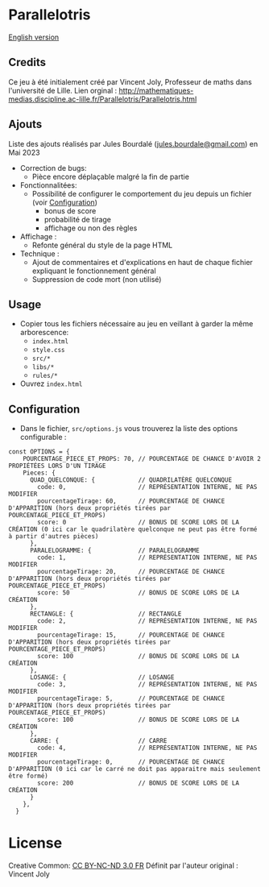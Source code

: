 # Parallelotris

[English version](./README.en.md)

## Credits

Ce jeu à été initialement créé par Vincent Joly, Professeur de maths dans l'université de Lille.
Lien orginal : http://mathematiques-medias.discipline.ac-lille.fr/Parallelotris/Parallelotris.html

## Ajouts

Liste des ajouts réalisés par Jules Bourdalé (jules.bourdale@gmail.com) en Mai 2023

- Correction de bugs:
    - Pièce encore déplaçable malgré la fin de partie
- Fonctionnalitées:
    - Possibilité de configurer le comportement du jeu depuis un fichier (voir [Configuration](#configuration))
        - bonus de score
        - probabilité de tirage
        - affichage ou non des règles
- Affichage :
    - Refonte général du style de la page HTML
- Technique :
    - Ajout de commentaires et d'explications en haut de chaque fichier expliquant le fonctionnement général
    - Suppression de code mort (non utilisé)

## Usage

- Copier tous les fichiers nécessaire au jeu en veillant à garder la même arborescence: 
    - `index.html`
    - `style.css`
    - `src/*` 
    - `libs/*`
    - `rules/*`
- Ouvrez `index.html`

## Configuration

- Dans le fichier, `src/options.js` vous trouverez la liste des options configurable :

```
const OPTIONS = {
    POURCENTAGE_PIECE_ET_PROPS: 70, // POURCENTAGE DE CHANCE D'AVOIR 2 PROPIÉTÉES LORS D'UN TIRAGE
    Pieces: {
      QUAD_QUELCONQUE: {            // QUADRILATÈRE QUELCONQUE
        code: 0,                    // REPRÉSENTATION INTERNE, NE PAS MODIFIER 
        pourcentageTirage: 60,      // POURCENTAGE DE CHANCE D'APPARITION (hors deux propriétés tirées par POURCENTAGE_PIECE_ET_PROPS)
        score: 0                    // BONUS DE SCORE LORS DE LA CRÉATION (0 ici car le quadrilatère quelconque ne peut pas être formé à partir d'autres pièces)
      },
      PARALELOGRAMME: {             // PARALELOGRAMME
        code: 1,                    // REPRÉSENTATION INTERNE, NE PAS MODIFIER 
        pourcentageTirage: 20,      // POURCENTAGE DE CHANCE D'APPARITION (hors deux propriétés tirées par POURCENTAGE_PIECE_ET_PROPS)
        score: 50                   // BONUS DE SCORE LORS DE LA CRÉATION
      },
      RECTANGLE: {                  // RECTANGLE
        code: 2,                    // REPRÉSENTATION INTERNE, NE PAS MODIFIER 
        pourcentageTirage: 15,      // POURCENTAGE DE CHANCE D'APPARITION (hors deux propriétés tirées par POURCENTAGE_PIECE_ET_PROPS)
        score: 100                  // BONUS DE SCORE LORS DE LA CRÉATION
      },
      LOSANGE: {                    // LOSANGE
        code: 3,                    // REPRÉSENTATION INTERNE, NE PAS MODIFIER 
        pourcentageTirage: 5,       // POURCENTAGE DE CHANCE D'APPARITION (hors deux propriétés tirées par POURCENTAGE_PIECE_ET_PROPS)
        score: 100                  // BONUS DE SCORE LORS DE LA CRÉATION
      },
      CARRE: {                      // CARRE
        code: 4,                    // REPRÉSENTATION INTERNE, NE PAS MODIFIER 
        pourcentageTirage: 0,       // POURCENTAGE DE CHANCE D'APPARITION (0 ici car le carré ne doit pas apparaitre mais seulement être formé)
        score: 200                  // BONUS DE SCORE LORS DE LA CRÉATION
      }
    },
  }
```

# License

Creative Common: [CC BY-NC-ND 3.0 FR](https://creativecommons.org/licenses/by-nc-nd/3.0/fr/)
Définit par l'auteur original : Vincent Joly
